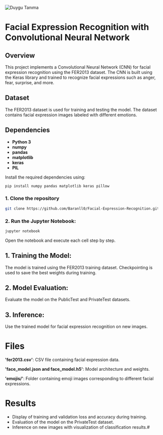 ![Duygu Tanıma](https://i.imgur.com/qlLnaG0.jpg)
# Facial Expression Recognition with Convolutional Neural Network

## Overview

This project implements a Convolutional Neural Network (CNN) for facial expression recognition using the FER2013 dataset. The CNN is built using the Keras library and trained to recognize facial expressions such as anger, fear, surprise, and more.

## Dataset

The FER2013 dataset is used for training and testing the model. The dataset contains facial expression images labeled with different emotions.

## Dependencies

- **Python 3**
- **numpy**
- **pandas**
- **matplotlib**
- **keras**
- **PIL**

Install the required dependencies using:

```bash
pip install numpy pandas matplotlib keras pillow
```
### 1. Clone the repository
```bash
git clone https://github.com/Baranll0/Facial-Expression-Recognition.git
```
### 2. Run the Jupyter Notebook:
```bash
jupyter notebook
```
Open the notebook and execute each cell step by step.

## 1. Training the Model:

The model is trained using the FER2013 training dataset.
Checkpointing is used to save the best weights during training.

## 2. Model Evaluation:

Evaluate the model on the PublicTest and PrivateTest datasets.

## 3. Inference:

Use the trained model for facial expression recognition on new images.

# Files
**'fer2013.csv'**: CSV file containing facial expression data.

**'face_model.json and face_model.h5'**: Model architecture and weights.

**'emojis/'**: Folder containing emoji images corresponding to different facial expressions.

# Results

* Display of training and validation loss and accuracy during training.
* Evaluation of the model on the PrivateTest dataset.
* Inference on new images with visualization of classification results.#
